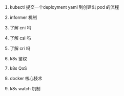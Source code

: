 1. kubectl 提交一个deployment yaml 到创建出 pod 的流程

2. informer 机制

3. 了解 cni 吗

4. 了解 csi 吗

5. 了解 cri 吗

6. k8s 鉴权

7. k8s QoS

8. docker 核心技术

9. k8s watch 机制